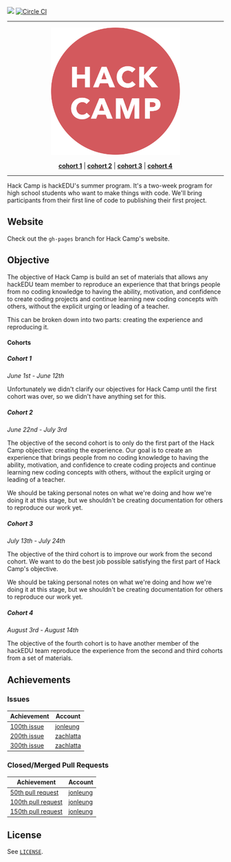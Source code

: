 <a name="top"></a>
<a href="https://www.irccloud.com/invite?channel=%23hackedu&amp;hostname=irc.freenode.net&amp;port=6697&amp;ssl=1" target="_blank"><img src="https://www.irccloud.com/invite-svg?channel=%23hackedu&amp;hostname=irc.freenode.net&amp;port=6697&amp;ssl=1"  height="18"></a>
[![Circle CI](https://circleci.com/gh/hackedu/hack-camp.svg?style=svg)](https://circleci.com/gh/hackedu/hack-camp)

-------------------------------------------------------------------------------

<p align="center"><a href="https://camp.hackedu.us"><img src="/meta/logo.png" width="300px" alt="Hack Camp"/></a></p>
<p align="center">
<b><a href="cohort_1">cohort 1</a></b>
|
<b><a href="cohort_2">cohort 2</a></b>
|
<b><a href="cohort_3">cohort 3</a></b>
|
<b><a href="cohort_4">cohort 4</a></b>
</p>

-------------------------------------------------------------------------------

Hack Camp is hackEDU's summer program. It's a two-week program for high school
students who want to make things with code. We'll bring participants from their
first line of code to publishing their first project.

## Website

Check out the `gh-pages` branch for Hack Camp's website.

## Objective

The objective of Hack Camp is build an set of materials that allows any hackEDU
team member to reproduce an experience that that brings people from no coding
knowledge to having the ability, motivation, and confidence to create coding
projects and continue learning new coding concepts with others, without the
explicit urging or leading of a teacher.

This can be broken down into two parts: creating the experience and reproducing
it.

#### Cohorts

##### Cohort 1

_June 1st - June 12th_

Unfortunately we didn't clarify our objectives for Hack Camp until the first
cohort was over, so we didn't have anything set for this.

##### Cohort 2

_June 22nd - July 3rd_

The objective of the second cohort is to only do the first part of the Hack Camp
objective: creating the experience. Our goal is to create an experience that
brings people from no coding knowledge to having the ability, motivation, and
confidence to create coding projects and continue learning new coding concepts
with others, without the explicit urging or leading of a teacher.

We should be taking personal notes on what we're doing and how we're doing it at
this stage, but we shouldn't be creating documentation for others to reproduce
our work yet.

##### Cohort 3

_July 13th - July 24th_

The objective of the third cohort is to improve our work from the second cohort.
We want to do the best job possible satisfying the first part of Hack Camp's
objective.

We should be taking personal notes on what we're doing and how we're doing it at
this stage, but we shouldn't be creating documentation for others to reproduce
our work yet.

##### Cohort 4

_August 3rd - August 14th_

The objective of the fourth cohort is to have another member of the hackEDU team
reproduce the experience from the second and third cohorts from a set of
materials.

## Achievements

### Issues

| Achievement                                                    | Account                                   |
| -------------------------------------------------------------- | ----------------------------------------- |
| [100th issue](https://github.com/hackedu/hack-camp/issues/100) | [jonleung](https://github.com/jonleung)   |
| [200th issue](https://github.com/hackedu/hack-camp/issues/200) | [zachlatta](https://github.com/zachlatta) |
| [300th issue](https://github.com/hackedu/hack-camp/issues/300) | [zachlatta](https://github.com/zachlatta) |

### Closed/Merged Pull Requests

| Achievement                                                         | Account                                 |
| ------------------------------------------------------------------- | --------------------------------------- |
| [50th pull request](https://github.com/hackedu/hack-camp/pull/192)  | [jonleung](https://github.com/jonleung) |
| [100th pull request](https://github.com/hackedu/hack-camp/pull/288) | [jonleung](https://github.com/jonleung) |
| [150th pull request](https://github.com/hackedu/hack-camp/pull/400) | [jonleung](https://github.com/jonleung) |

## License

See [`LICENSE`](LICENSE).
